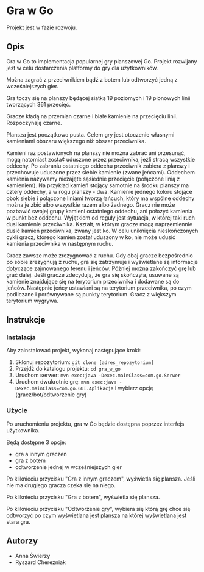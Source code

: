 # Gra w Go

Projekt jest w fazie rozwoju.

## Opis

Gra w Go to implementacja popularnej gry planszowej Go. Projekt rozwijany jest w celu dostarczenia platformy do gry dla użytkowników.

Można zagrać z przeciwnikiem bądź z botem lub odtworzyć jedną z wcześniejszych gier.

Gra toczy się na planszy będącej siatką 19 poziomych i 19 pionowych linii tworzących 361 przecięć.

Gracze kładą na przemian czarne i białe kamienie na przecięciu linii. Rozpoczynają czarne.

Plansza jest początkowo pusta. Celem gry jest otoczenie własnymi kamieniami obszaru większego niż obszar przeciwnika.

Kamieni raz postawionych na planszy nie można zabrać ani przesunąć, mogą natomiast zosta¢ uduszone przez przeciwnika, jeżli stracą wszystkie oddechy. Po zabraniu ostatniego oddechu przeciwnik zabiera z planszy i przechowuje uduszone przez siebie kamienie (zwane jeńcami). Oddechem kamienia nazywamy niezajęte sąsiednie przecięcie (połączone linią z kamieniem). Na przykład kamień stojący samotnie na środku planszy ma cztery oddechy, a w rogu planszy - dwa. Kamienie jednego koloru stojące obok siebie i połączone liniami tworzą łańcuch, który ma wspólne oddechy można je zbić albo wszystkie razem albo żadnego.
Gracz nie może pozbawić swojej grupy kamieni ostatniego oddechu, ani położyć kamienia w punkt bez oddechu. Wyjątkiem od reguły jest sytuacja, w której taki ruch dusi kamienie przeciwnika.
Kształt, w którym gracze mogą naprzemiennie dusić kamień przeciwnika, zwany jest ko. W celu uniknięcia nieskończonych cykli gracz, którego kamień został uduszony w ko, nie może udusić kamienia przeciwnika w następnym ruchu.

Gracz zawsze może zrezygnować z ruchu. Gdy obaj gracze bezpośrednio po sobie zrezygnują z ruchu, gra się zatrzymuje i wyświetlane są informacje dotyczące zajmowanego terenu i jeńców. Póżniej można zakończyć grę lub grać dalej.
Jeśli gracze zdecydują, że gra się skończyła, usuwane są kamienie znajdujące się na terytorium przeciwnika i dodawane są do jeńców. Następnie jeńcy ustawiani są na terytorium przeciwnika, po czym podliczane i porównywane są punkty terytorium. Gracz z większym terytorium wygrywa.

## Instrukcje

### Instalacja

Aby zainstalować projekt, wykonaj następujące kroki:

1. Sklonuj repozytorium: `git clone [adres_repozytorium]`
2. Przejdź do katalogu projektu: `cd gra_w_go`
3. Uruchom serwer: `mvn exec:java -Dexec.mainClass=com.go.Serwer`
4. Uruchom dwukrotnie grę: `mvn exec:java -Dexec.mainClass=com.go.GUI.Aplikacja` i wybierz opcję (gracz/bot/odtworzenie gry)

### Użycie

Po uruchomieniu projektu, gra w Go będzie dostępna poprzez interfejs użytkownika. 

Będą dostępne 3 opcje:
- gra a innym graczen
- gra z botem
- odtworzenie jednej w wcześniejszych gier

Po kliknieciu przycisku "Gra z innym graczem", wyświetla się plansza. Jeśli nie ma drugiego gracza czeka się na niego.

Po kliknieciu przycisku "Gra z botem", wyświetla się plansza.

Po kliknieciu przycisku "Odtworzenie gry", wybiera się którą grę chce się odtworzyć po czym wyświetlana jest plansza na której wyświetlana jest stara gra.

## Autorzy

- Anna Świerzy
- Ryszard Chereźniak
